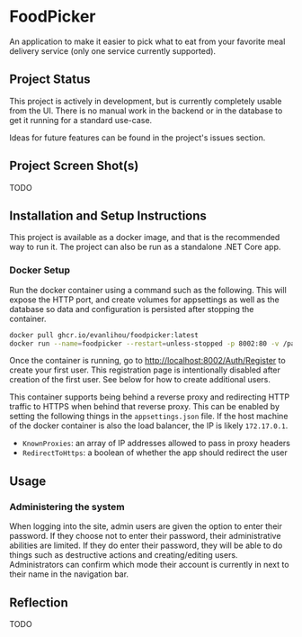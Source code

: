 # FoodPicker

An application to make it easier to pick what to eat from your favorite meal delivery service (only one service currently supported).

## Project Status

This project is actively in development, but is currently completely usable from the UI. There is no manual work in the backend or in the database to get it running for a standard use-case.

Ideas for future features can be found in the project's issues section.

## Project Screen Shot(s)

TODO

## Installation and Setup Instructions

This project is available as a docker image, and that is the recommended way to run it. The project can also be run as a standalone .NET Core app.

### Docker Setup

Run the docker container using a command such as the following. This will expose the HTTP port, and create volumes for appsettings as well as the database so data and configuration is persisted after stopping the container.

```bash
docker pull ghcr.io/evanlihou/foodpicker:latest
docker run --name=foodpicker --restart=unless-stopped -p 8002:80 -v /path/to/foodpicker.db:/app/app.db -v /path/to/appsettings.json:/app/appsettings.json -d ghcr.io/evanlihou/foodpicker:latest
```

Once the container is running, go to <http://localhost:8002/Auth/Register> to create your first user. This registration page is intentionally disabled after creation of the first user. See below for how to create additional users.

This container supports being behind a reverse proxy and redirecting HTTP traffic to HTTPS when behind that reverse proxy. This can be enabled by setting the following things in the `appsettings.json` file. If the host machine of the docker container is also the load balancer, the IP is likely `172.17.0.1`.

- `KnownProxies`: an array of IP addresses allowed to pass in proxy headers
- `RedirectToHttps`: a boolean of whether the app should redirect the user

## Usage

### Administering the system

When logging into the site, admin users are given the option to enter their password. If they choose not to enter their password, their administrative abilities are limited. If they do enter their password, they will be able to do things such as destructive actions and creating/editing users. Administrators can confirm which mode their account is currently in next to their name in the navigation bar.

## Reflection

TODO

<!-- README template from https://gist.github.com/martensonbj/6bf2ec2ed55f5be723415ea73c4557c4 -->
